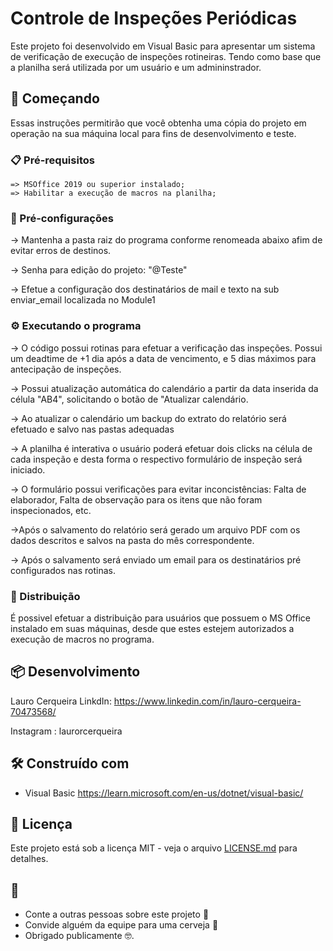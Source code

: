 # Controle de Inspeções Periódicas

Este projeto foi desenvolvido em Visual Basic para apresentar um sistema de verificação de execução de inspeções rotineiras. Tendo como base que a planilha será utilizada por um usuário e um admininstrador. 

## 🚀 Começando

Essas instruções permitirão que você obtenha uma cópia do projeto em operação na sua máquina local para fins de desenvolvimento e teste.

### 📋 Pré-requisitos

```
=> MSOffice 2019 ou superior instalado;
=> Habilitar a execução de macros na planilha;
```

### 🔧 Pré-configurações

-> Mantenha a pasta raiz do programa conforme renomeada abaixo afim de evitar erros de destinos.


-> Senha para edição do projeto: "@Teste"

-> Efetue a configuração dos destinatários de mail e texto na sub enviar_email localizada no Module1

### ⚙️ Executando o programa

-> O código possui rotinas para efetuar a verificação das inspeções. Possui um deadtime de +1 dia após a data de vencimento, e 5 dias máximos para antecipação de inspeções. 

-> Possui atualização automática do calendário a partir da data inserida da célula "AB4", solicitando o botão de "Atualizar calendário.

-> Ao atualizar o calendário um backup do extrato do relatório será efetuado e salvo nas pastas adequadas

-> A planilha é interativa o usuário poderá efetuar dois clicks na célula de cada inspeção e desta forma o respectivo formulário de inspeção será iniciado. 

-> O formulário possui verificações para evitar inconcistências: Falta de elaborador, Falta de observação para os itens que não foram inspecionados, etc. 

->Após o salvamento do relatório será gerado um arquivo PDF com os dados descritos e salvos na pasta do mês correspondente.

-> Após o salvamento será enviado um email para os destinatários pré configurados nas rotinas.



### 📨 Distribuição

É possivel efetuar a distribuição para usuários que possuem o MS Office instalado em suas máquinas, desde que estes estejem autorizados a execução de macros no programa. 


## 📦 Desenvolvimento

Lauro Cerqueira
LinkdIn: https://www.linkedin.com/in/lauro-cerqueira-70473568/

Instagram : laurorcerqueira

## 🛠️ Construído com

* Visual Basic https://learn.microsoft.com/en-us/dotnet/visual-basic/


## 📄 Licença

Este projeto está sob a licença MIT - veja o arquivo [LICENSE.md](https://github.com/usuario/projeto/licenca) para detalhes.

## 🎁 

* Conte a outras pessoas sobre este projeto 📢
* Convide alguém da equipe para uma cerveja 🍺 
* Obrigado publicamente 🤓.

